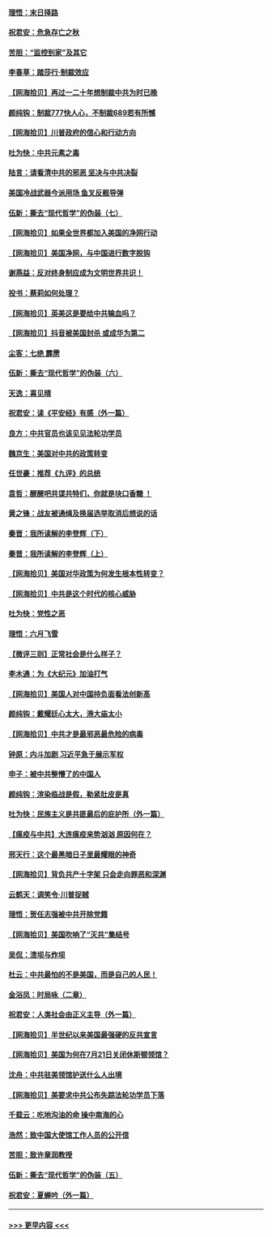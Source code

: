 #### [理悟：末日择路](../pages/nsc993/n12320812.md?t=08110102) 
#### [祝君安：危急存亡之秋](../pages/nsc993/n12320795.md?t=08110102) 
#### [苦胆：“监控到家”及其它](../pages/nsc993/n12320751.md?t=08110102) 
#### [李春草：踏莎行·制裁效应](../pages/nsc993/n12318290.md?t=08110102) 
#### [【网海拾贝】再过一二十年想制裁中共为时已晚](../pages/nsc993/n12318195.md?t=08110102) 
#### [颜纯钩：制裁777快人心，不制裁689若有所憾](../pages/nsc993/n12316912.md?t=08110102) 
#### [【网海拾贝】川普政府的信心和行动方向](../pages/nsc993/n12316673.md?t=08110102) 
#### [吐为快：中共元素之毒](../pages/nsc993/n12316547.md?t=08110102) 
#### [陆言：请看清中共的邪恶 坚决与中共决裂](../pages/nsc993/n12315784.md?t=08110102) 
#### [美国冷战武器今派用场 鱼叉反舰导弹](../pages/nsc993/n12316258.md?t=08110102) 
#### [伍新：撕去“现代哲学”的伪装（七）](../pages/nsc993/n12315846.md?t=08110102) 
#### [【网海拾贝】如果全世界都加入美国的净网行动](../pages/nsc993/n12315588.md?t=08110102) 
#### [【网海拾贝】美国净网，与中国进行数字脱钩](../pages/nsc993/n12312813.md?t=08110102) 
#### [谢燕益：反对终身制应成为文明世界共识！](../pages/nsc993/n12310465.md?t=08110102) 
#### [投书：蔡莉如何处理？](../pages/nsc993/n12310224.md?t=08110102) 
#### [【网海拾贝】英美这是要给中共输血吗？](../pages/nsc993/n12307646.md?t=08110102) 
#### [【网海拾贝】抖音被美国封杀 或成华为第二](../pages/nsc993/n12305277.md?t=08110102) 
#### [尘客：七绝 霹雳](../pages/nsc993/n12304053.md?t=08110102) 
#### [伍新：撕去“现代哲学”的伪装（六）](../pages/nsc993/n12303243.md?t=08110102) 
#### [天逸：喜见晴](../pages/nsc993/n12303226.md?t=08110102) 
#### [祝君安：读《平安经》有感（外一篇）](../pages/nsc993/n12303170.md?t=08110102) 
#### [良方：中共官员也该见见法轮功学员](../pages/nsc993/n12302985.md?t=08110102) 
#### [魏京生：美国对中共的政策转变](../pages/nsc993/n12302929.md?t=08110102) 
#### [任世豪：推荐《九评》的总统](../pages/nsc993/n12302838.md?t=08110102) 
#### [袁哲：醒醒吧共谍共特们，你就是块口香糖 ！](../pages/nsc993/n12302678.md?t=08110102) 
#### [黄之锋：战友被通缉及换届选举取消后想说的话](../pages/nsc993/n12302681.md?t=08110102) 
#### [秦晋：我所读解的李登辉（下）](../pages/nsc993/n12302171.md?t=08110102) 
#### [秦晋：我所读解的李登辉（上）](../pages/nsc993/n12301979.md?t=08110102) 
#### [【网海拾贝】美国对华政策为何发生根本性转变？](../pages/nsc993/n12302091.md?t=08110102) 
#### [【网海拾贝】中共是这个时代的核心威胁](../pages/nsc993/n12300541.md?t=08110102) 
#### [吐为快：党性之恶](../pages/nsc993/n12300263.md?t=08110102) 
#### [理悟：六月飞雪](../pages/nsc993/n12300243.md?t=08110102) 
#### [【微评三则】正常社会是什么样子？](../pages/nsc993/n12300228.md?t=08110102) 
#### [李木通：为《大纪元》加油打气](../pages/nsc993/n12280363.md?t=08110102) 
#### [【网海拾贝】美国人对中国持负面看法创新高](../pages/nsc993/n12298720.md?t=08110102) 
#### [颜纯钩：戴耀廷心太大，港大庙太小](../pages/nsc993/n12297682.md?t=08110102) 
#### [【网海拾贝】中共才是最邪恶最危险的病毒](../pages/nsc993/n12296470.md?t=08110102) 
#### [钟原：内斗加剧 习近平急于展示军权](../pages/nsc993/n12292544.md?t=08110102) 
#### [申子：被中共整懵了的中国人](../pages/nsc993/n12291389.md?t=08110102) 
#### [颜纯钩：渲染临战是假，勒紧肚皮是真](../pages/nsc993/n12290945.md?t=08110102) 
#### [吐为快：民族主义是共匪最后的庇护所（外一篇）](../pages/nsc993/n12290887.md?t=08110102) 
#### [【瘟疫与中共】大连瘟疫来势汹汹 原因何在？](../pages/nsc993/n12287474.md?t=08110102) 
#### [邢天行：这个最黑暗日子里最耀眼的神奇](../pages/nsc993/n12289882.md?t=08110102) 
#### [【网海拾贝】背负共产十字架 只会走向罪恶和深渊](../pages/nsc993/n12288290.md?t=08110102) 
#### [云鹤天：调笑令·川普捉贼](../pages/nsc993/n12285672.md?t=08110102) 
#### [理悟：贺任志强被中共开除党籍](../pages/nsc993/n12285597.md?t=08110102) 
#### [【网海拾贝】美国吹响了“灭共”集结号](../pages/nsc993/n12284522.md?t=08110102) 
#### [吴侃：溃坝与炸坝](../pages/nsc993/n12283593.md?t=08110102) 
#### [杜云：中共最怕的不是美国，而是自己的人民！](../pages/nsc993/n12282935.md?t=08110102) 
#### [金浴凤：时局咏（二章）](../pages/nsc993/n12282923.md?t=08110102) 
#### [祝君安：人类社会由正义主导（外一篇）](../pages/nsc993/n12282809.md?t=08110102) 
#### [【网海拾贝】半世纪以来美国最强硬的反共宣言](../pages/nsc993/n12282656.md?t=08110102) 
#### [【网海拾贝】美国为何在7月21日关闭休斯顿领馆？](../pages/nsc993/n12279731.md?t=08110102) 
#### [沈舟：中共驻美领馆护送什么人出境](../pages/nsc993/n12278949.md?t=08110102) 
#### [【网海拾贝】美要求中共公布失踪法轮功学员下落](../pages/nsc993/n12277656.md?t=08110102) 
#### [千载云：吃地沟油的命 操中南海的心](../pages/nsc993/n12277533.md?t=08110102) 
#### [浩然：致中国大使馆工作人员的公开信](../pages/nsc993/n12277436.md?t=08110102) 
#### [苦胆：致许章润教授](../pages/nsc993/n12274876.md?t=08110102) 
#### [伍新：撕去“现代哲学”的伪装（五）](../pages/nsc993/n12274833.md?t=08110102) 
#### [祝君安：夏蝉吟（外一篇）](../pages/nsc993/n12274794.md?t=08110102) 

----
#### [ >>> 更早内容 <<< ](../indexes/nsc993-earlier.md)
